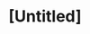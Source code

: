 ---
pid: CH1052
title: "[Untitled]"
location_transcription: 
zipcode: 
outside_phl: 
neighborhood: 
age: 
age_range: 
instagram: 
image_file_name: CH_1052.jpg
proposal_transcription: A monument represents a time that has made our history. People
  need to be taught ALL ASPECTS of history (i.e. Irish history) . History is what
  makes us who we are and should not be hidden.
topic: History
topic_summary: '0'
type: Other No Form
keywords_other: History
credit: 
image_labels: 
twitter: 
facebook: 
permalink: "/monuments/ch1052/"
layout: item-page
---